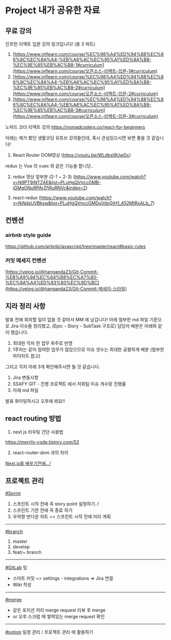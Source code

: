# Project 내가 공유한 자료 

## 무료 강의 

인프런 리액트 입문 강의 링크입니다! (총 3 파트)

1. [https://www.inflearn.com/course/%EC%98%A4%ED%94%88%EC%86%8C%EC%8A%A4-%EB%A6%AC%EC%95%A1%ED%8A%B8-%EC%9E%85%EB%AC%B8-1#curriculum](https://www.inflearn.com/course/오픈소스-리액트-입문-1#curriculum)
2. [https://www.inflearn.com/course/%EC%98%A4%ED%94%88%EC%86%8C%EC%8A%A4-%EB%A6%AC%EC%95%A1%ED%8A%B8-%EC%9E%85%EB%AC%B8-2#curriculum](https://www.inflearn.com/course/오픈소스-리액트-입문-2#curriculum)
3. [https://www.inflearn.com/course/%EC%98%A4%ED%94%88%EC%86%8C%EC%8A%A4-%EB%A6%AC%EC%95%A1%ED%8A%B8-%EC%9E%85%EB%AC%B8-3#curriculum](https://www.inflearn.com/course/오픈소스-리액트-입문-3#curriculum)

노마드 코더 리액트 강의 https://nomadcoders.co/react-for-beginners



아래는 제가 봤던 생활코딩 유튜브 강의들인데, 혹시 관심있으시면 보면 좋을 것 같습니다!

1. React Router DOM영상 (https://youtu.be/WLdbsl9UwDc)

redux 는 Vue 의 vuex 와 같은 기능을 합니당.. 

2. redux 영상 앞부분 (2-1 ~ 2-3) (https://www.youtube.com/watch?v=N9PT9iNTZAE&list=PLuHgQVnccGMB-iGMgONoRPArZfjRuRNVc&index=2)

3. react-redux (https://www.youtube.com/watch?v=fkNdsUVBksw&list=PLuHgQVnccGMDuVdsGtH1_452MtRxALb_7)



## 컨벤션

### airbnb style guide

https://github.com/airbnb/javascript/tree/master/react#basic-rules

### 커밋 메세지 컨벤션

 [https://velog.io/@hanganda23/Git-Commit-%EB%A9%94%EC%84%B8%EC%A7%80-%EC%8A%A4%ED%83%80%EC%9D%BC](https://velog.io/@hanganda23/Git-Commit-메세지-스타일)



## 지라 정리 사항

발표 전에 회의할 일이 없을 것 같아서 MM 에 남깁니다! 아래 첨부한 md 파일 기준으로 Jira 이슈들 정리했고, (Epic - Story - SubTask 구조로) 담당자 배분은 아래와 같이 했습니다. 

1. 최대한 각자 한 업무 위주로 반영
2. 1주차는 같이 참여한 업무가 많았으므로 이슈 갯수는 최대한 공평하게 배분 (첨부한 파이차트 참고)

그리고 각자 아래 3개 확인해주시면 될 것 같습니다. 

1. Jira 변동사항
2. SSAFY GIT - 진행 프로젝트 에서 저희팀 이슈 개수랑 진행율
3. 아래 md 파일

발표 화이팅하시고 오후에 뵈요!!



## react routing 방법

1. next js 라우팅 간단 사용법

https://merrily-code.tistory.com/52

2. react-router-dom 과의 차이

[Next.js를 배우기전에...!](https://velog.io/@thsoon/next.js를-배우기-전에)





## 프로젝트 관리 

[#Sprint](https://meeting.ssafy.com/s06p11a2/channels/helloworld#)

1. 스프린트 시작 전에 꼭 story point 설정하기..!
2. 스프린트 기한 전에 꼭 종료 하기
3. 우하향 번다운 차트 => 스프린트 시작 전에 미리 계획

------

[#branch](https://meeting.ssafy.com/s06p11a2/channels/helloworld#) 

1. master
2. develop
3. feat/~ branch

------

[#GitLab](https://meeting.ssafy.com/s06p11a2/channels/helloworld#) 팁 

- 스마트 커밋 => settings - integrations => Jira 연결
- Wiki 작성

------

[#merge](https://meeting.ssafy.com/s06p11a2/channels/helloworld#)

- 같은 포지션 끼리 merge request 리뷰 후 merge
- or 오후 스크럼 때 쌓여있는 merge request 확인

------

[#notion](https://meeting.ssafy.com/s06p11a2/channels/helloworld#)  일정 관리 / 프로젝트 관리 에 활용하기
